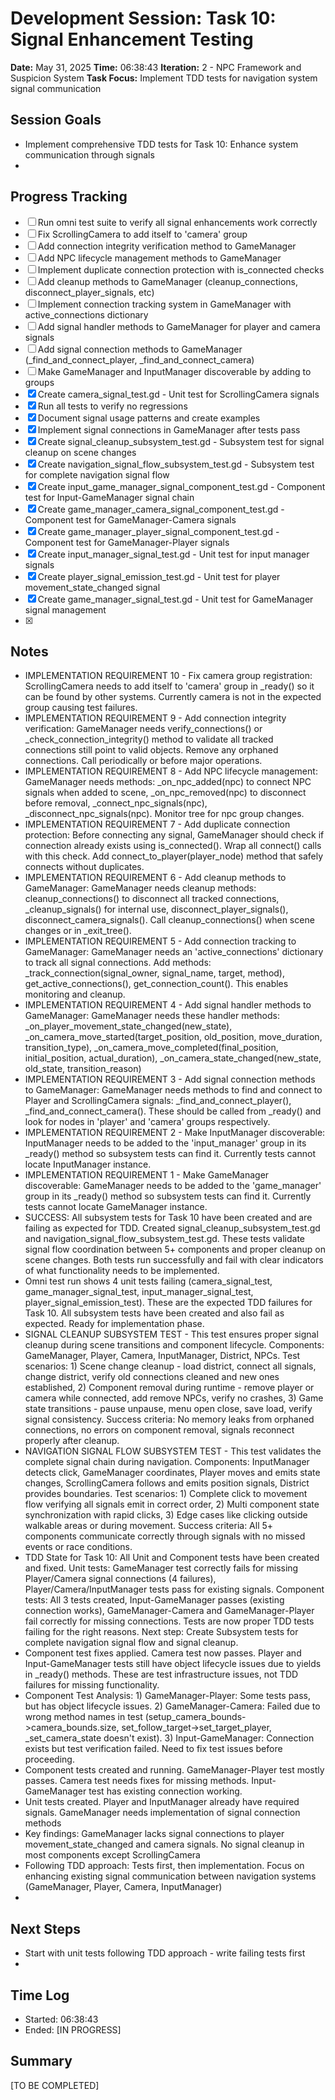 # Development Session: Task 10: Signal Enhancement Testing
**Date:** May 31, 2025
**Time:** 06:38:43
**Iteration:** 2 - NPC Framework and Suspicion System
**Task Focus:** Implement TDD tests for navigation system signal communication

## Session Goals
- Implement comprehensive TDD tests for Task 10: Enhance system communication through signals
- 

## Progress Tracking
- [ ] Run omni test suite to verify all signal enhancements work correctly
- [ ] Fix ScrollingCamera to add itself to 'camera' group
- [ ] Add connection integrity verification method to GameManager
- [ ] Add NPC lifecycle management methods to GameManager
- [ ] Implement duplicate connection protection with is_connected checks
- [ ] Add cleanup methods to GameManager (cleanup_connections, disconnect_player_signals, etc)
- [ ] Implement connection tracking system in GameManager with active_connections dictionary
- [ ] Add signal handler methods to GameManager for player and camera signals
- [ ] Add signal connection methods to GameManager (_find_and_connect_player, _find_and_connect_camera)
- [ ] Make GameManager and InputManager discoverable by adding to groups
- [x] Create camera_signal_test.gd - Unit test for ScrollingCamera signals
- [x] Run all tests to verify no regressions
- [x] Document signal usage patterns and create examples
- [x] Implement signal connections in GameManager after tests pass
- [x] Create signal_cleanup_subsystem_test.gd - Subsystem test for signal cleanup on scene changes
- [x] Create navigation_signal_flow_subsystem_test.gd - Subsystem test for complete navigation signal flow
- [x] Create input_game_manager_signal_component_test.gd - Component test for Input-GameManager signal chain
- [x] Create game_manager_camera_signal_component_test.gd - Component test for GameManager-Camera signals
- [x] Create game_manager_player_signal_component_test.gd - Component test for GameManager-Player signals
- [x] Create input_manager_signal_test.gd - Unit test for input manager signals
- [x] Create player_signal_emission_test.gd - Unit test for player movement_state_changed signal
- [x] Create game_manager_signal_test.gd - Unit test for GameManager signal management
- [x] 

## Notes
- IMPLEMENTATION REQUIREMENT 10 - Fix camera group registration: ScrollingCamera needs to add itself to 'camera' group in _ready() so it can be found by other systems. Currently camera is not in the expected group causing test failures.
- IMPLEMENTATION REQUIREMENT 9 - Add connection integrity verification: GameManager needs verify_connections() or _check_connection_integrity() method to validate all tracked connections still point to valid objects. Remove any orphaned connections. Call periodically or before major operations.
- IMPLEMENTATION REQUIREMENT 8 - Add NPC lifecycle management: GameManager needs methods: _on_npc_added(npc) to connect NPC signals when added to scene, _on_npc_removed(npc) to disconnect before removal, _connect_npc_signals(npc), _disconnect_npc_signals(npc). Monitor tree for npc group changes.
- IMPLEMENTATION REQUIREMENT 7 - Add duplicate connection protection: Before connecting any signal, GameManager should check if connection already exists using is_connected(). Wrap all connect() calls with this check. Add connect_to_player(player_node) method that safely connects without duplicates.
- IMPLEMENTATION REQUIREMENT 6 - Add cleanup methods to GameManager: GameManager needs cleanup methods: cleanup_connections() to disconnect all tracked connections, _cleanup_signals() for internal use, disconnect_player_signals(), disconnect_camera_signals(). Call cleanup_connections() when scene changes or in _exit_tree().
- IMPLEMENTATION REQUIREMENT 5 - Add connection tracking to GameManager: GameManager needs an 'active_connections' dictionary to track all signal connections. Add methods: _track_connection(signal_owner, signal_name, target, method), get_active_connections(), get_connection_count(). This enables monitoring and cleanup.
- IMPLEMENTATION REQUIREMENT 4 - Add signal handler methods to GameManager: GameManager needs these handler methods: _on_player_movement_state_changed(new_state), _on_camera_move_started(target_position, old_position, move_duration, transition_type), _on_camera_move_completed(final_position, initial_position, actual_duration), _on_camera_state_changed(new_state, old_state, transition_reason)
- IMPLEMENTATION REQUIREMENT 3 - Add signal connection methods to GameManager: GameManager needs methods to find and connect to Player and ScrollingCamera signals: _find_and_connect_player(), _find_and_connect_camera(). These should be called from _ready() and look for nodes in 'player' and 'camera' groups respectively.
- IMPLEMENTATION REQUIREMENT 2 - Make InputManager discoverable: InputManager needs to be added to the 'input_manager' group in its _ready() method so subsystem tests can find it. Currently tests cannot locate InputManager instance.
- IMPLEMENTATION REQUIREMENT 1 - Make GameManager discoverable: GameManager needs to be added to the 'game_manager' group in its _ready() method so subsystem tests can find it. Currently tests cannot locate GameManager instance.
- SUCCESS: All subsystem tests for Task 10 have been created and are failing as expected for TDD. Created signal_cleanup_subsystem_test.gd and navigation_signal_flow_subsystem_test.gd. These tests validate signal flow coordination between 5+ components and proper cleanup on scene changes. Both tests run successfully and fail with clear indicators of what functionality needs to be implemented.
- Omni test run shows 4 unit tests failing (camera_signal_test, game_manager_signal_test, input_manager_signal_test, player_signal_emission_test). These are the expected TDD failures for Task 10. All subsystem tests have been created and also fail as expected. Ready for implementation phase.
- SIGNAL CLEANUP SUBSYSTEM TEST - This test ensures proper signal cleanup during scene transitions and component lifecycle. Components: GameManager, Player, Camera, InputManager, District, NPCs. Test scenarios: 1) Scene change cleanup - load district, connect all signals, change district, verify old connections cleaned and new ones established, 2) Component removal during runtime - remove player or camera while connected, add remove NPCs, verify no crashes, 3) Game state transitions - pause unpause, menu open close, save load, verify signal consistency. Success criteria: No memory leaks from orphaned connections, no errors on component removal, signals reconnect properly after cleanup.
- NAVIGATION SIGNAL FLOW SUBSYSTEM TEST - This test validates the complete signal chain during navigation. Components: InputManager detects click, GameManager coordinates, Player moves and emits state changes, ScrollingCamera follows and emits position signals, District provides boundaries. Test scenarios: 1) Complete click to movement flow verifying all signals emit in correct order, 2) Multi component state synchronization with rapid clicks, 3) Edge cases like clicking outside walkable areas or during movement. Success criteria: All 5+ components communicate correctly through signals with no missed events or race conditions.
- TDD State for Task 10: All Unit and Component tests have been created and fixed. Unit tests: GameManager test correctly fails for missing Player/Camera signal connections (4 failures), Player/Camera/InputManager tests pass for existing signals. Component tests: All 3 tests created, Input-GameManager passes (existing connection works), GameManager-Camera and GameManager-Player fail correctly for missing connections. Tests are now proper TDD tests failing for the right reasons. Next step: Create Subsystem tests for complete navigation signal flow and signal cleanup.
- Component test fixes applied. Camera test now passes. Player and Input-GameManager tests still have object lifecycle issues due to yields in _ready() methods. These are test infrastructure issues, not TDD failures for missing functionality.
- Component Test Analysis: 1) GameManager-Player: Some tests pass, but has object lifecycle issues. 2) GameManager-Camera: Failed due to wrong method names in test (setup_camera_bounds->camera_bounds.size, set_follow_target->set_target_player, _set_camera_state doesn't exist). 3) Input-GameManager: Connection exists but test verification failed. Need to fix test issues before proceeding.
- Component tests created and running. GameManager-Player test mostly passes. Camera test needs fixes for missing methods. Input-GameManager test has existing connection working.
- Unit tests created. Player and InputManager already have required signals. GameManager needs implementation of signal connection methods
- Key findings: GameManager lacks signal connections to player movement_state_changed and camera signals. No signal cleanup in most components except ScrollingCamera
- Following TDD approach: Tests first, then implementation. Focus on enhancing existing signal communication between navigation systems (GameManager, Player, Camera, InputManager)
- 

## Next Steps
- Start with unit tests following TDD approach - write failing tests first
- 

## Time Log
- Started: 06:38:43
- Ended: [IN PROGRESS]

## Summary
[TO BE COMPLETED]
